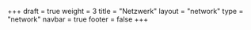 +++
draft = true
weight = 3
title = "Netzwerk"
layout = "network"
type = "network"
navbar = true
footer = false
+++